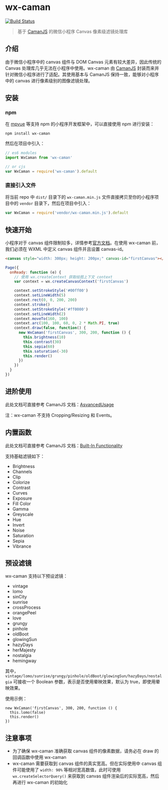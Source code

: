 # wx-caman

[![Build Status](https://travis-ci.com/ChrisCindy/wx-caman.svg?branch=v1.0.1)](https://travis-ci.com/ChrisCindy/wx-caman)

> 基于 [CamanJS](https://github.com/meltingice/CamanJS) 的微信小程序 Canvas 像素级滤镜处理库

## 介绍

由于微信小程序中的 canvas 组件与 DOM Canvas 元素有较大差异，因此传统的 Canvas 处理库几乎无法在小程序中使用。wx-caman 由 [CamanJS](https://github.com/meltingice/CamanJS) 封装而来并针对微信小程序进行了适配。其使用基本与 CamanJS 保持一致，能够对小程序中的 canvas 进行像素级别的图像滤镜处理。

## 安装

### npm

在 [mpvue](https://github.com/Meituan-Dianping/mpvue) 等支持 npm 的小程序开发框架中，可以直接使用 npm 进行安装：
```shell
npm install wx-caman
```
然后在项目中引入：
```js
// es6 modules
import WxCaman from 'wx-caman'

// or cjs
var WxCaman = require('wx-caman').default
```

### 直接引入文件

将当前 repo 中 `dist/` 目录下的 `wx-caman.min.js` 文件直接拷贝至你的小程序项目中的 `vendor` 目录下，然后在项目中引入：
```js
var WxCaman = require('vendor/wx-caman.min.js').default
```


## 快速开始

小程序对于 canvas 组件限制较多，详情参考[官方文档](https://developers.weixin.qq.com/miniprogram/dev/component/canvas.html#canvas)。在使用 wx-caman 前，我们必须在 WXML 中定义 canvas 组件并且设置 canvas-id。

```html
<canvas style="width: 300px; height: 200px;" canvas-id="firstCanvas"></canvas>
```

```js
Page({
  onReady: function (e) {
    // 使用 wx.createContext 获取绘图上下文 context
    var context = wx.createCanvasContext('firstCanvas')

    context.setStrokeStyle('#00ff00')
    context.setLineWidth(5)
    context.rect(0, 0, 200, 200)
    context.stroke()
    context.setStrokeStyle('#ff0000')
    context.setLineWidth(2)
    context.moveTo(160, 100)
    context.arc(100, 100, 60, 0, 2 * Math.PI, true)
    context.draw(false, function() {
      new WxCaman('firstCanvas', 300, 200, function () {
        this.brightness(10)
        this.contrast(30)
        this.sepia(60)
        this.saturation(-30)
        this.render()
      })
    })
  }
})
```

## 进阶使用
此处文档可直接参考 CamanJS 文档：[AsvancedUsage](http://camanjs.com/guides/#AdvancedUsage)

注：wx-caman 不支持 Cropping/Resizing 和 Events。

## 内置函数
此处文档可直接参考 CamanJS 文档：[Built-In Functionality](http://camanjs.com/guides/#BuiltIn)

支持基础滤镜如下：
- Brightness
- Channels
- Clip
- Colorize
- Contrast
- Curves
- Exposure
- Fill Color
- Gamma
- Greyscale
- Hue
- Invert
- Noise
- Saturation
- Sepia
- Vibrance

## 预设滤镜
wx-caman 支持以下预设滤镜：
- vintage
- lomo
- sinCity
- sunrise
- crossProcess
- orangePeel
- love
- grungy
- pinhole
- oldBoot
- glowingSun
- hazyDays
- herMajesty
- nostalgia
- hemingway

其中，`vintage/lomo/sunrise/grungy/pinhole/oldBoot/glowingSun/hazyDays/nostalgia` 可接收一个 Boolean 参数，表示是否使用晕映效果，默认为 true，即使用晕映效果。

使用示例：
```
new WxCaman('firstCanvas', 300, 200, function () {
  this.lomo(false)
  this.render()
})
```


## 注意事项
- 为了确保 wx-caman 准确获取 canvas 组件的像素数据，请务必在 draw 的回调函数中使用 wx-caman
- wx-caman 需要获取到 canvas 组件的真实宽高。但在实际使用中 canvas 组件可能使用了 `width: 90%` 等相对宽高数值，此时可使用 `wx.createSelectorQuery()` 来获取到 canvas 组件渲染后的实际宽高，然后再进行 wx-caman 的初始化
